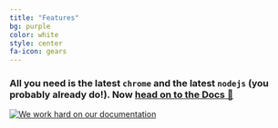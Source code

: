 ```yaml
---
title: "Features"
bg: purple
color: white
style: center
fa-icon: gears
---
```


### All you need is the latest `chrome` and the latest `nodejs` (you probably already do!). Now [head on to the Docs 📝][docs]

[![We work hard on our documentation][cover]][docs]

[docs]: https://basarat.gitbooks.io/alm/content/
[contributing]: https://basarat.gitbooks.io/alm/content/contributing/
[cover]: https://raw.githubusercontent.com/alm-tools/alm-tools.github.io/master/screens/cover_small.png
